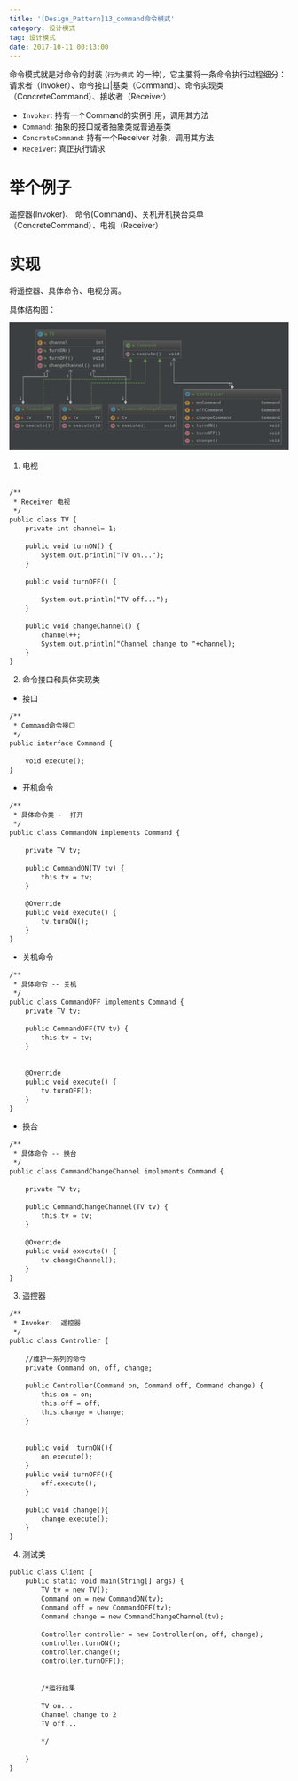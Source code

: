 ```yaml
---
title: '[Design_Pattern]13_command命令模式'
category: 设计模式
tag: 设计模式
date: 2017-10-11 00:13:00
---
```


命令模式就是对命令的封装 (`行为模式` 的一种)，它主要将一条命令执行过程细分： 请求者（Invoker）、命令接口|基类（Command）、命令实现类（ConcreteCommand）、接收者（Receiver）

- `Invoker`: 持有一个Command的实例引用，调用其方法
- `Command`: 抽象的接口或者抽象类或普通基类
- `ConcreteCommand`: 持有一个Receiver 对象，调用其方法
- `Receiver`: 真正执行请求

# 举个例子

遥控器(Invoker)、 命令(Command)、关机开机换台菜单（ConcreteCommand）、电视（Receiver）

# 实现

将遥控器、具体命令、电视分离。

具体结构图：

![](/images/dp13_command_00.png)

1. 电视
```

/**
 * Receiver 电视
 */
public class TV {
    private int channel= 1;

    public void turnON() {
        System.out.println("TV on...");
    }

    public void turnOFF() {

        System.out.println("TV off...");
    }

    public void changeChannel() {
        channel++;
        System.out.println("Channel change to "+channel);
    }
}

```
2. 命令接口和具体实现类
- 接口
```
/**
 * Command命令接口
 */
public interface Command {

    void execute();
}
```
- 开机命令
```
/**
 * 具体命令类 -  打开
 */
public class CommandON implements Command {

    private TV tv;

    public CommandON(TV tv) {
        this.tv = tv;
    }

    @Override
    public void execute() {
        tv.turnON();
    }
}
```
- 关机命令
```
/**
 * 具体命令 -- 关机
 */
public class CommandOFF implements Command {
    private TV tv;

    public CommandOFF(TV tv) {
        this.tv = tv;
    }


    @Override
    public void execute() {
        tv.turnOFF();
    }
}
```
- 换台
```
/**
 * 具体命令 -- 换台
 */
public class CommandChangeChannel implements Command {

    private TV tv;

    public CommandChangeChannel(TV tv) {
        this.tv = tv;
    }

    @Override
    public void execute() {
        tv.changeChannel();
    }
}
```
3. 遥控器
```
/**
 * Invoker:  遥控器
 */
public class Controller {

    //维护一系列的命令
    private Command on, off, change;

    public Controller(Command on, Command off, Command change) {
        this.on = on;
        this.off = off;
        this.change = change;
    }


    public void  turnON(){
        on.execute();
    }
    public void turnOFF(){
        off.execute();
    }

    public void change(){
        change.execute();
    }
}

```
4. 测试类
```
public class Client {
    public static void main(String[] args) {
        TV tv = new TV();
        Command on = new CommandON(tv);
        Command off = new CommandOFF(tv);
        Command change = new CommandChangeChannel(tv);

        Controller controller = new Controller(on, off, change);
        controller.turnON();
        controller.change();
        controller.turnOFF();


        /*运行结果
        
        TV on...
        Channel change to 2
        TV off...
        
        */

    }
}
```